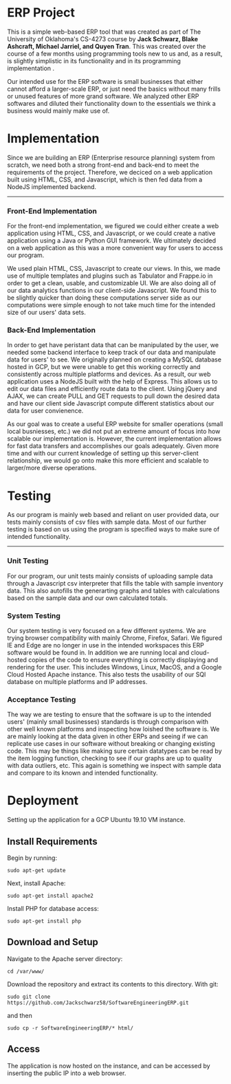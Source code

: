 # ERP Project
This is a simple web-based ERP tool that was created as part of The University of Oklahoma's CS-4273 course by **Jack Schwarz, Blake Ashcraft, Michael Jarriel, and Quyen Tran**. This was created over the course of a few months using programming tools new to us and, as a result, is slightly simplistic in its functionality and in its programming implementation .

Our intended use for the ERP software is small businesses that either cannot afford a larger-scale ERP, or just need the basics without many frills or unused features of more grand software. We analyzed other ERP softwares and diluted their functionality down to the essentials we think a business would mainly make use of.

# Implementation
Since we are building an ERP (Enterprise resource planning) system from scratch, we need both a strong front-end and back-end to meet the requirements of the project. Therefore, we deciced on a web application built using HTML, CSS, and Javascript, which is then fed data from a NodeJS implemented backend.

---

### Front-End Implementation
For the front-end implementation, we figured we could either create a web application using HTML, CSS, and Javascript, or we could create a native application using a Java or Python GUI framework. We ultimately decided on a web application as this was a more convenient way for users to access our program. 

We used plain HTML, CSS, Javascript to create our views. In this, we made use of multiple templates and plugins such as Tabulator and Frappe.io in order to get a clean, usable, and customizable UI. We are also doing all of our data analytics functions in our client-side Javascript. We found this to be slightly quicker than doing these computations server side as our computations were simple enough to not take much time for the intended size of our users' data sets.

### Back-End Implementation
In order to get have peristant data that can be manipulated by the user, we needed some backend interface to keep track of our data and manipulate data for users' to see. We originally planned on creating a MySQL database hosted in GCP, but we were unable to get this working correctly and consistently across multiple platforms and devices. As a result, our web application uses a NodeJS built with the help of Express. This allows us to edit our data files and efficiently route data to the client. Using jQuery and AJAX, we can create PULL and GET requests to pull down the desired data and have our client side Javascript compute different statistics about our data for user convienence. 

As our goal was to create a useful ERP website for smaller operations (small local busniesses, etc.) we did not put an extreme amount of focus into how scalable our implementation is. However, the current implementation allows for fast data transfers and accomplishes our goals adequately. Given more time and with our current knowledge of setting up this server-client relationship, we would go onto make this more efficient and scalable to larger/more diverse operations.

# Testing
As our program is mainly web based and reliant on user provided data, our tests mainly consists of csv files with sample data. Most of our further testing is based on us using the program is specified ways to make sure of intended functionality. 

---

### Unit Testing
For our program, our unit tests mainly consists of uploading sample data through a Javascript csv interpreter that fills the table with sample inventory data. This also autofills the generarting graphs and tables with calculations based on the sample data and our own calculated totals.

### System Testing
Our system testing is very focused on a few different systems. We are trying browser compatibility with mainly Chrome, Firefox, Safari. We figured IE and Edge are no longer in use in the intended workspaces this ERP software would be found in. In addition we are running local and cloud-hosted copies of the code to ensure everything is correctly displaying and rendering for the user. This includes Windows, Linux, MacOS, and a Google Cloud Hosted Apache instance. This also tests the usability of our SQl database on multiple platforms and IP addresses.

### Acceptance Testing
The way we are testing to ensure that the software is up to the intended users' (mainly small businesses) standards is through comparison with other well known platforms and inspecting how loished the software is. We are mainly looking at the data given in other ERPs and seeing if we can replicate use cases in our software without breaking or changing existing code. This may be things like making sure certain datatypes can be read by the item logging function, checking to see if our graphs are up to quality with data outliers, etc. This again is something we inspect with sample data and compare to its known and intended functionality. 

# Deployment
Setting up the application for a GCP Ubuntu 19.10 VM instance.
## Install Requirements
Begin by running:
```
sudo apt-get update
```
Next, install Apache:
```
sudo apt-get install apache2
```
Install PHP for database access:
```
sudo apt-get install php
```
## Download and Setup
Navigate to the Apache server directory:
```
cd /var/www/
```
Download the repository and extract its contents to this directory.
With git:
```
sudo git clone https://github.com/Jackschwarz58/SoftwareEngineeringERP.git
```
and then
```
sudo cp -r SoftwareEngineeringERP/* html/
```
## Access
The application is now hosted on the instance, and can be accessed by inserting the public IP into a web browser.
